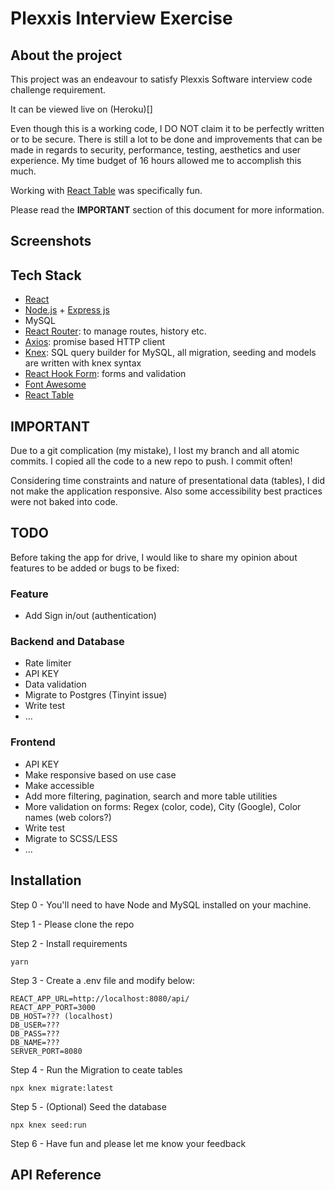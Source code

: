 # Plexxis Interview Exercise
## About the project
This project was an endeavour to satisfy Plexxis Software interview code challenge requirement.

It can be viewed live on (Heroku)[]

Even though this is a working code, I DO NOT claim it to be perfectly written or to be secure. There is still a lot to be done and improvements that can be made in regards to security, performance, testing, aesthetics and user experience. My time budget of 16 hours allowed me to accomplish this much.

Working with [React Table](https://react-table.tanstack.com/) was specifically fun.

Please read the __IMPORTANT__ section of this document for more information.

## Screenshots


## Tech Stack

- [React](https://reactjs.org/)
- [Node.js](https://nodejs.org/en/) + [Express js](https://expressjs.com/)
- MySQL
- [React Router](https://reactrouter.com/): to manage routes, history etc.
- [Axios](https://github.com/axios/axios): promise based HTTP client
- [Knex](http://knexjs.org/): SQL query builder for MySQL, all migration, seeding and models are written with knex syntax
- [React Hook Form](https://react-hook-form.com/): forms and validation
- [Font Awesome](https://fontawesome.com/)
- [React Table](https://react-table.tanstack.com/)

## IMPORTANT 
Due to a git complication (my mistake), I lost my branch and all atomic commits. I copied all the code to a new repo to push. I commit often!

Considering time constraints and nature of presentational data (tables), I did not make the application responsive. Also some accessibility best practices were not baked into code.


## TODO
Before taking the app for drive, I would like to share my opinion about features to be added or bugs to be fixed:

### Feature
- Add Sign in/out (authentication)

### Backend and Database
- Rate limiter
- API KEY
- Data validation
- Migrate to Postgres (Tinyint issue)
- Write test
- ...

### Frontend
- API KEY
- Make responsive based on use case
- Make accessible
- Add more filtering, pagination, search and more table utilities
- More validation on forms: Regex (color, code), City (Google), Color names (web colors?)
- Write test
- Migrate to SCSS/LESS
- ...

## Installation

Step 0 - You'll need to have Node and MySQL installed on your machine.

Step 1 - Please clone the repo

Step 2 - Install requirements

```
yarn
```

Step 3 - Create a .env file and modify below:

```
REACT_APP_URL=http://localhost:8080/api/
REACT_APP_PORT=3000
DB_HOST=??? (localhost)
DB_USER=???
DB_PASS=???
DB_NAME=???
SERVER_PORT=8080
```

Step 4 - Run the Migration to ceate tables

``` 
npx knex migrate:latest 
```

Step 5 - (Optional) Seed the database

``` 
npx knex seed:run 
```

Step 6 - Have fun and please let me know your feedback


## API Reference



## 

